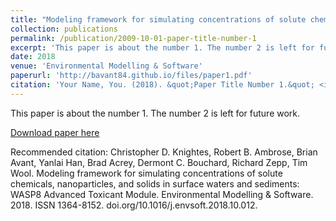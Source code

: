 ```yaml
---
title: "Modeling framework for simulating concentrations of solute chemicals, nanoparticles, and solids in surface waters and sediments"
collection: publications
permalink: /publication/2009-10-01-paper-title-number-1
excerpt: 'This paper is about the number 1. The number 2 is left for future work.'
date: 2018
venue: 'Environmental Modelling & Software'
paperurl: 'http://bavant84.github.io/files/paper1.pdf'
citation: 'Your Name, You. (2018). &quot;Paper Title Number 1.&quot; <i>Journal 1</i>. 1(1).'
---
```

This paper is about the number 1. The number 2 is left for future work.

[Download paper here](http://bavant84.github.io/files/paper1.pdf)

Recommended citation: Christopher D. Knightes, Robert B. Ambrose, Brian Avant, Yanlai Han, Brad Acrey, Dermont C. Bouchard, Richard Zepp, Tim Wool. Modeling framework for simulating concentrations of solute chemicals, nanoparticles, and solids in surface waters and sediments: WASP8 Advanced Toxicant Module. Environmental Modelling & Software. 2018. ISSN 1364-8152. doi.org/10.1016/j.envsoft.2018.10.012.
